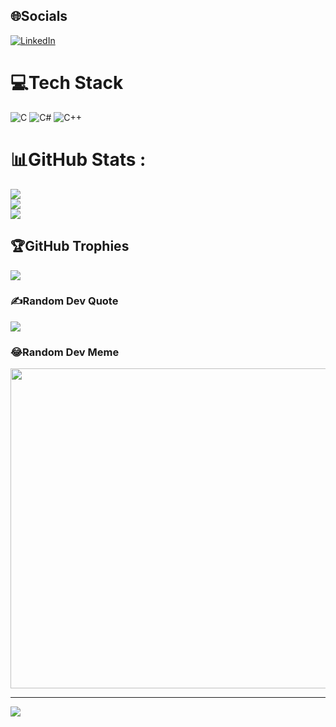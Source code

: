
## 🌐Socials
[![LinkedIn](https://img.shields.io/badge/LinkedIn-%230077B5.svg?logo=linkedin&logoColor=white)](https://linkedin.com/in/angel-gimer-3b8098231) 

# 💻Tech Stack
![C](https://img.shields.io/badge/c-%2300599C.svg?style=for-the-badge&logo=c&logoColor=white) ![C#](https://img.shields.io/badge/c%23-%23239120.svg?style=for-the-badge&logo=c-sharp&logoColor=white) ![C++](https://img.shields.io/badge/c++-%2300599C.svg?style=for-the-badge&logo=c%2B%2B&logoColor=white)
# 📊GitHub Stats :
![](https://github-readme-stats.vercel.app/api?username=Angel-2180&theme=nightowl&hide_border=true&include_all_commits=false&count_private=false)<br/>
![](https://github-readme-streak-stats.herokuapp.com/?user=Angel-2180&theme=nightowl&hide_border=true)<br/>
![](https://github-readme-stats.vercel.app/api/top-langs/?username=Angel-2180&theme=nightowl&hide_border=true&include_all_commits=false&count_private=false&layout=compact)

## 🏆GitHub Trophies
![](https://github-profile-trophy.vercel.app/?username=Angel-2180&theme=onedark&no-frame=false&no-bg=false&margin-w=4)

### ✍️Random Dev Quote
![](https://quotes-github-readme.vercel.app/api?type=horizontal&theme=tokyonight)

### 😂Random Dev Meme
<img src="https://random-memer.herokuapp.com/" width="512px"/>

---
[![](https://visitcount.itsvg.in/api?id=Angel-2180&icon=8&color=1)](https://visitcount.itsvg.in)
